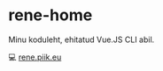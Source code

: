 # rene-home

Minu koduleht, ehitatud Vue.JS CLI abil. 

:computer: [rene.piik.eu](https://rene.piik.eu)
